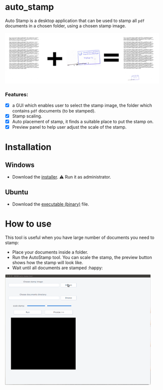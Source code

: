 # auto_stamp
Auto Stamp is a desktop application that can be used to stamp all `pdf` documents in a chosen folder, using a chosen stamp image.

<img src="doc/imgs/overview.png" alt="overview" style="zoom:50%;" />

### Features:

- [x] a GUI which enables user to select the stamp image, the folder which contains `pdf` documents (to be stamped).
- [x] Stamp scaling.
- [x] Auto placement of stamp, it finds a suitable place to put the stamp on.
- [x] Preview panel to help user adjust the scale of the stamp.

# Installation

## Windows

- Download the [installer](https://github.com/hasauino/auto_stamp/releases/download/v0.0.1/windows_installer.exe). :warning: Run it as administrator. 

## Ubuntu

- Download the [executable (binary)](https://github.com/hasauino/auto_stamp/releases/download/v0.0.1/auto_stamp_linux) file.

# How to use

This tool is useful when you have large number of documents you need to stamp:

- Place your documents inside a folder.
- Run the AutoStamp tool. You can scale the stamp, the preview button shows how the stamp will look like.
- Wait until all documents are stamped :happy:

<img src="doc/imgs/howto.gif" alt="how to" style="zoom:50%;" />